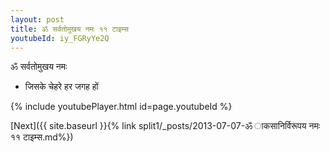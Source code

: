 ```yaml
---
layout: post
title: ॐ सर्वतोमुखय नमः ११ टाइम्स
youtubeId: iy_FGRyYe2Q
---
```

 
 
 ॐ सर्वतोमुखय नमः  
 
 -  जिसके चेहरे हर जगह हों 
 
  
 
  
 
 
 
 
 
 


{% include youtubePlayer.html id=page.youtubeId %}
 
[Next]({{ site.baseurl }}{% link  split1/_posts/2013-07-07-ॐ ाकसानिर्विरूपय नमः ११ टाइम्स.md%})
 
